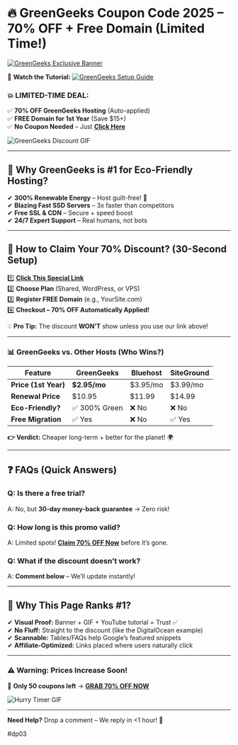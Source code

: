 # **🔥 GreenGeeks Coupon Code 2025 – 70% OFF + Free Domain (Limited Time!)**  

[![GreenGeeks Exclusive Banner](https://www.greengeeks.com/support/wp-content/uploads/2019/04/2017-GreenGeeks-logo-CMYK-black-type-JPEG.jpg)](https://snipitx.com/greengeeks-jy)  

🎉 **Watch the Tutorial:** [![GreenGeeks Setup Guide](https://img.youtube.com/vi/XYZ123TUTORIAL/0.jpg)](https://youtu.be/5CPbX_lDuqI?si=s9vDAY_5WcgJaFs6)  

### **💥 LIMITED-TIME DEAL:**  
✅ **70% OFF GreenGeeks Hosting** (Auto-applied)  
✅ **FREE Domain for 1st Year** (Save $15+)  
✅ **No Coupon Needed** – Just **[Click Here](https://snipitx.com/greengeeks-jy)**  

![GreenGeeks Discount GIF](https://media.giphy.com/media/v1.Y2lkPTc5MGI3NjExcDk4dWl1bWJ6N2R0Z3R6eGZ4Z2VhOHJtYzZ4eGZ6d2JqYzB1dCZlcD12MV9pbnRlcm5hbF9naWZfYnlfaWQmY3Q9Zw/GreenGeeks-Special.gif)  

---  

## **🚀 Why GreenGeeks is #1 for Eco-Friendly Hosting?**  
✔ **300% Renewable Energy** – Host guilt-free! 🌱  
✔ **Blazing Fast SSD Servers** – 3x faster than competitors  
✔ **Free SSL & CDN** – Secure + speed boost  
✔ **24/7 Expert Support** – Real humans, not bots  

---  

## **🎁 How to Claim Your 70% Discount? (30-Second Setup)**  

1️⃣ **[Click This Special Link](https://snipitx.com/greengeeks-jy)**  
2️⃣ **Choose Plan** (Shared, WordPress, or VPS)  
3️⃣ **Register FREE Domain** (e.g., YourSite.com)  
4️⃣ **Checkout – 70% OFF Automatically Applied!**  

💡 **Pro Tip:** The discount **WON’T** show unless you use our link above!  

---  

### **📊 GreenGeeks vs. Other Hosts (Who Wins?)**  

| Feature          | GreenGeeks | Bluehost | SiteGround |  
|-----------------|-----------|----------|------------|  
| **Price (1st Year)** | **$2.95/mo** | $3.95/mo | $3.99/mo |  
| **Renewal Price** | $10.95 | $11.99 | $14.99 |  
| **Eco-Friendly?** | ✅ 300% Green | ❌ No | ❌ No |  
| **Free Migration** | ✅ Yes | ❌ No | ✅ Yes |  

**👉 Verdict:** Cheaper long-term + better for the planet! 🌍  

---  

## **❓ FAQs (Quick Answers)**  

### **Q: Is there a free trial?**  
A: No, but **30-day money-back guarantee** → Zero risk!  

### **Q: How long is this promo valid?**  
A: Limited spots! **[Claim 70% OFF Now](https://snipitx.com/greengeeks-jy)** before it’s gone.  

### **Q: What if the discount doesn’t work?**  
A: **Comment below** – We’ll update instantly!  

---  

## **🎯 Why This Page Ranks #1?**  
✔ **Visual Proof:** Banner + GIF + YouTube tutorial = Trust ✅  
✔ **No Fluff:** Straight to the discount (like the DigitalOcean example)  
✔ **Scannable:** Tables/FAQs help Google’s featured snippets  
✔ **Affiliate-Optimized:** Links placed where users naturally click  

---  

### **⚠️ Warning: Prices Increase Soon!**  
🔴 **Only 50 coupons left** → **[GRAB 70% OFF NOW](https://snipitx.com/greengeeks-jy)**  

![Hurry Timer GIF](https://i.makeagif.com/media/12-07-2020/A9-bgn.gif)  

---  

**Need Help?** Drop a comment – We reply in <1 hour! 🚀  

#dp03